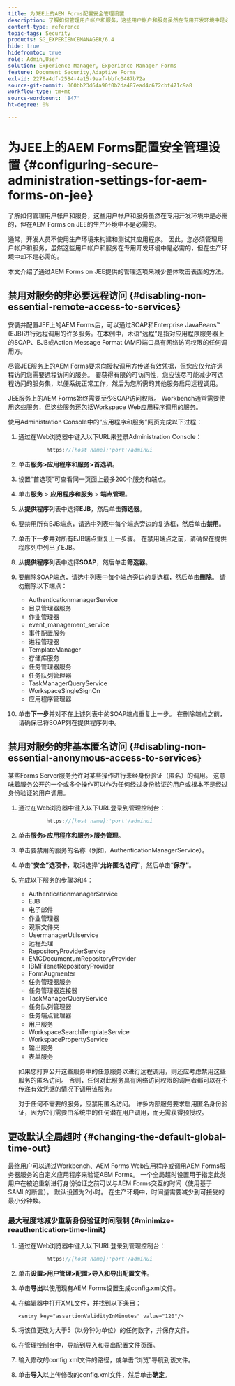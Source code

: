 ```yaml
---
title: 为JEE上的AEM Forms配置安全管理设置
description: 了解如何管理用户帐户和服务，这些用户帐户和服务虽然在专用开发环境中是必需的，但在AEM Forms on JEE的生产环境中不是必需的。
content-type: reference
topic-tags: Security
products: SG_EXPERIENCEMANAGER/6.4
hide: true
hidefromtoc: true
role: Admin,User
solution: Experience Manager, Experience Manager Forms
feature: Document Security,Adaptive Forms
exl-id: 2278a4df-2584-4a15-9aaf-bbfc0487b72a
source-git-commit: 060bb23d64a90f0b2da487ead4c672cbf471c9a8
workflow-type: tm+mt
source-wordcount: '847'
ht-degree: 0%

---
```


# 为JEE上的AEM Forms配置安全管理设置 {#configuring-secure-administration-settings-for-aem-forms-on-jee}

了解如何管理用户帐户和服务，这些用户帐户和服务虽然在专用开发环境中是必需的，但在AEM Forms on JEE的生产环境中不是必需的。

通常，开发人员不使用生产环境来构建和测试其应用程序。 因此，您必须管理用户帐户和服务，虽然这些用户帐户和服务在专用开发环境中是必需的，但在生产环境中却不是必需的。

本文介绍了通过AEM Forms on JEE提供的管理选项来减少整体攻击表面的方法。

## 禁用对服务的非必要远程访问 {#disabling-non-essential-remote-access-to-services}

安装并配置JEE上的AEM Forms后，可以通过SOAP和Enterprise JavaBeans™ (EJB)进行远程调用的许多服务。在本例中，术语“远程”是指对应用程序服务器上的SOAP、EJB或Action Message Format (AMF)端口具有网络访问权限的任何调用方。

尽管JEE服务上的AEM Forms要求向授权调用方传递有效凭据，但您应仅允许远程访问您需要远程访问的服务。 要获得有限的可访问性，您应该尽可能减少可远程访问的服务集，以便系统正常工作，然后为您所需的其他服务启用远程调用。

JEE服务上的AEM Forms始终需要至少SOAP访问权限。 Workbench通常需要使用这些服务，但这些服务还包括Workspace Web应用程序调用的服务。

使用Administration Console中的“应用程序和服务”网页完成以下过程：

1. 通过在Web浏览器中键入以下URL来登录Administration Console：

   ```java
            https://[host name]:'port'/adminui
   ```

1. 单击&#x200B;**服务>应用程序和服务>首选项**。
1. 设置“首选项”可查看同一页面上最多200个服务和端点。
1. 单击&#x200B;**服务** > **应用程序和服务** > **端点管理**。
1. 从&#x200B;**提供程序**&#x200B;列表中选择&#x200B;**EJB**，然后单击&#x200B;**筛选器**。
1. 要禁用所有EJB端点，请选中列表中每个端点旁边的复选框，然后单击&#x200B;**禁用**。
1. 单击&#x200B;**下一步**&#x200B;并对所有EJB端点重复上一步骤。 在禁用端点之前，请确保在提供程序列中列出了EJB。
1. 从&#x200B;**提供程序**&#x200B;列表中选择&#x200B;**SOAP**，然后单击&#x200B;**筛选器**。
1. 要删除SOAP端点，请选中列表中每个端点旁边的复选框，然后单击&#x200B;**删除**。 请勿删除以下端点：

   * AuthenticationmanagerService
   * 目录管理器服务
   * 作业管理器
   * event_management_service
   * 事件配置服务
   * 进程管理器
   * TemplateManager
   * 存储库服务
   * 任务管理器服务
   * 任务队列管理器
   * TaskManagerQueryService
   * WorkspaceSingleSignOn
   * 应用程序管理器

1. 单击&#x200B;**下一步**&#x200B;并对不在上述列表中的SOAP端点重复上一步。 在删除端点之前，请确保已将SOAP列在提供程序列中。

## 禁用对服务的非基本匿名访问 {#disabling-non-essential-anonymous-access-to-services}

某些Forms Server服务允许对某些操作进行未经身份验证（匿名）的调用。 这意味着服务公开的一个或多个操作可以作为任何经过身份验证的用户或根本不是经过身份验证的用户调用。

1. 通过在Web浏览器中键入以下URL登录到管理控制台：

   ```java
            https://[host name]:'port'/adminui
   ```

1. 单击&#x200B;**服务>应用程序和服务>服务管理**。
1. 单击要禁用的服务的名称（例如，AuthenticationManagerService）。
1. 单击“**安全”选项卡**，取消选择“**允许匿名访问”**，然后单击“**保存”**。
1. 完成以下服务的步骤3和4：

   * AuthenticationmanagerService
   * EJB
   * 电子邮件
   * 作业管理器
   * 观察文件夹
   * UsermanagerUtilservice
   * 远程处理
   * RepositoryProviderService
   * EMCDocumentumRepositoryProvider
   * IBMFilenetRepositoryProvider
   * FormAugmenter
   * 任务管理器服务
   * 任务管理器连接器
   * TaskManagerQueryService
   * 任务队列管理器
   * 任务端点管理器
   * 用户服务
   * WorkspaceSearchTemplateService
   * WorkspacePropertyService
   * 输出服务
   * 表单服务

   如果您打算公开这些服务中的任意服务以进行远程调用，则还应考虑禁用这些服务的匿名访问。 否则，任何对此服务具有网络访问权限的调用者都可以在不传递有效凭据的情况下调用该服务。

   对于任何不需要的服务，应禁用匿名访问。 许多内部服务要求启用匿名身份验证，因为它们需要由系统中的任何潜在用户调用，而无需获得预授权。

## 更改默认全局超时 {#changing-the-default-global-time-out}

最终用户可以通过Workbench、AEM Forms Web应用程序或调用AEM Forms服务器服务的自定义应用程序来验证AEM Forms。 一个全局超时设置用于指定此类用户在被迫重新进行身份验证之前可以与AEM Forms交互的时间（使用基于SAML的断言）。 默认设置为2小时。 在生产环境中，时间量需要减少到可接受的最小分钟数。

### 最大程度地减少重新身份验证时间限制 {#minimize-reauthentication-time-limit}

1. 通过在Web浏览器中键入以下URL登录到管理控制台：

   ```java
            https://[host name]:'port'/adminui
   ```

1. 单击&#x200B;**设置>用户管理>配置>导入和导出配置文件**。
1. 单击&#x200B;**导出**&#x200B;以使用现有AEM Forms设置生成config.xml文件。
1. 在编辑器中打开XML文件，并找到以下条目：

   `<entry key="assertionValidityInMinutes" value="120"/>`

1. 将该值更改为大于5（以分钟为单位）的任何数字，并保存文件。
1. 在管理控制台中，导航到导入和导出配置文件页面。
1. 输入修改的config.xml文件的路径，或单击“浏览”导航到该文件。
1. 单击&#x200B;**导入**&#x200B;以上传修改的config.xml文件，然后单击&#x200B;**确定**。
